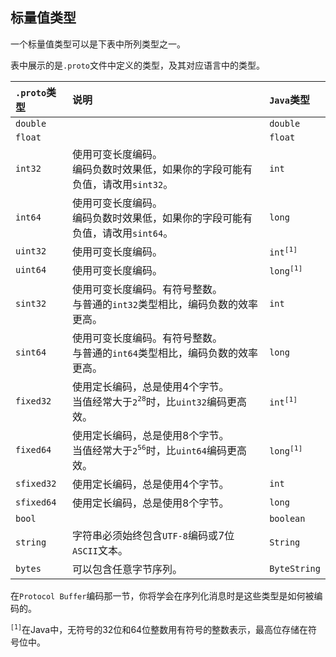 ## 标量值类型

一个标量值类型可以是下表中所列类型之一。

表中展示的是`.proto`文件中定义的类型，及其对应语言中的类型。

| `.proto`类型 | 说明                                                         | `Java`类型             |
| :----------- | :----------------------------------------------------------- | :--------------------- |
| `double`     |                                                              | `double`               |
| `float`      |                                                              | `float`                |
| `int32`      | 使用可变长度编码。<br />编码负数时效果低，如果你的字段可能有负值，请改用`sint32`。 | `int`                  |
| `int64`      | 使用可变长度编码。<br />编码负数时效果低，如果你的字段可能有负值，请改用`sint64`。 | `long`                 |
| `uint32`     | 使用可变长度编码。                                           | `int`<sup>`[1]`</sup>  |
| `uint64`     | 使用可变长度编码。                                           | `long`<sup>`[1]`</sup> |
| `sint32`     | 使用可变长度编码。有符号整数。<br />与普通的`int32`类型相比，编码负数的效率更高。 | `int`                  |
| `sint64`     | 使用可变长度编码。有符号整数。<br />与普通的`int64`类型相比，编码负数的效率更高。 | `long`                 |
| `fixed32`    | 使用定长编码，总是使用4个字节。<br />当值经常大于`2`<sup>`28`</sup>时，比`uint32`编码更高效。 | `int`<sup>`[1]`</sup>  |
| `fixed64`    | 使用定长编码，总是使用8个字节。<br />当值经常大于`2`<sup>`56`</sup>时，比`uint64`编码更高效。 | `long`<sup>`[1]`</sup> |
| `sfixed32`   | 使用定长编码，总是使用4个字节。                              | `int`                  |
| `sfixed64`   | 使用定长编码，总是使用8个字节。                              | `long`                 |
| `bool`       |                                                              | `boolean`              |
| `string`     | 字符串必须始终包含`UTF-8`编码或7位`ASCII`文本。              | `String`               |
| `bytes`      | 可以包含任意字节序列。                                       | `ByteString`           |

在`Protocol Buffer`编码那一节，你将学会在序列化消息时是这些类型是如何被编码的。

<sup>`[1]`</sup>在Java中，无符号的32位和64位整数用有符号的整数表示，最高位存储在符号位中。

